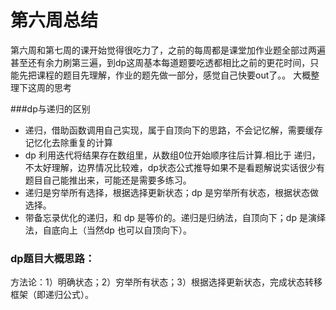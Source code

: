 # 第六周总结
第六周和第七周的课开始觉得很吃力了，之前的每周都是课堂加作业题全部过两遍甚至还有余力刷第三遍，到dp这周基本每道题要吃透都相比之前的更花时间，只能先把课程的题目先理解，作业的题先做一部分，感觉自己快要out了。。
大概整理下这周的思考

###dp与递归的区别
* 递归，借助函数调用自己实现，属于自顶向下的思路，不会记忆解，需要缓存记忆化去除重复的计算
* dp 利用迭代将结果存在数组里，从数组0位开始顺序往后计算.相比于 递归，不太好理解，边界情况比较难，dp状态公式推导如果不是看题解说实话很少有题目自己能推出来，可能还是需要多练习。
* 递归是穷举所有选择，根据选择更新状态；dp 是穷举所有状态，根据状态做选择。
* 带备忘录优化的递归，和 dp 是等价的。递归是归纳法，自顶向下；dp 是演绎法，自底向上（当然dp 也可以自顶向下）。

### dp题目大概思路：
 方法论：1）明确状态；2）穷举所有状态；3）根据选择更新状态，完成状态转移框架（即递归公式）。

